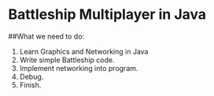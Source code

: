 # Battleship Multiplayer in Java

##What we need to do:
  1. Learn Graphics and Networking in Java
  2. Write simple Battleship code.
  3. Implement networking into program.
  4. Debug.
  5. Finish.
